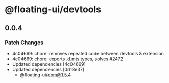 # @floating-ui/devtools

## 0.0.4

### Patch Changes

- 4c04669: chore: removes repeated code between devtools & extension
- 4c04669: chore: exports .d.mts types, solves #2472
- Updated dependencies [4c04669]
- Updated dependencies [0d18e37]
  - @floating-ui/dom@1.5.4
